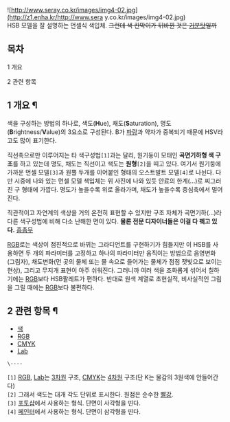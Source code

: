 ![http://www.seray.co.kr/images/img4-02.jpg](http://z1.enha.kr/http://www.sera
y.co.kr/images/img4-02.jpg)  
HSB 모델을 잘 설명하는 먼셀식 색입체. <del>그런데 색 칸막이가 뒤바뀐 것은 [기분탓](%EA%B8%B0%EB%B6%84%20%ED%83%93.md)일까</del>

## 목차

    

1 개요

2 관련 항목

## 1 개요 ¶

색을 구성하는 방법의 하나로, 색도(**H**ue), 채도(**S**aturation),
명도(**B**rightness/**V**alue)의 3요소로 구성된다. B가 [파랑](%ED%8C%8C%EB%9E%91.md)과
약자가 중복되기 때문에 HSV라고도 많이 표기한다.

  

직선축으로만 이루어지는 타 색구성법`[1]`과는 달리, 원기둥이 모태인 **곡면기하형 색 구조**를 하고 있는데 명도, 채도는 직선이고
색도는 **원형**`[2]`을 띠고 있다. 여기서 원기둥에 가까운 먼셀 모델`[3]`과 원뿔 두개를 이어붙인 형태의 오스트발트
모델`[4]`로 나뉜다. 다만 시중에 나와 있는 먼셀 모델 색입체는 위 사진에 나와 있듯 안료의 한계(...)로 찌그러진 구 형태에 가깝다.
명도가 높을수록 위로 올라가며, 채도가 높을수록 중심축에서 멀어진다.

  

직관적이고 자연계의 색상을 거의 온전히 표현할 수 있지만 구조 자체가 곡면기하(...)라 다른 색구성법에 비해 다소 난해한 면이 있다.
**물론 전문 디자이너들은 이걸 다 꿰고 있다.** [흠좀무](%ED%9D%A0%EC%A2%80%EB%AC%B4.md)

  

[RGB](RGB.md)로는 색상이 점진적으로 바뀌는 그라디언트를 구현하기가 힘들지만 이 HSB를 사용하면 두 개의 파라미터를 고정하고
하나의 파라미터만 움직이는 방법으로 음영변화(그림자), 채도변화(먼 곳의 물체 또는 물 속으로 들어가는 물체가 점점 잿빛으로 보이는 현상),
그리고 무지개 표현이 아주 쉬워진다. 그러니까 여러 색을 조화롭게 섞어서 칠하기에는 [RGB](RGB.md)보다 HSB팔레트가 편하다.
반대로 원색 계열로 초현실적, 비사실적인 그림을 그릴 때에는 [RGB](RGB.md)보다 불편하다.

## 2 관련 항목 ¶

  * [색](%EC%83%89.md)
  * [RGB](RGB.md)
  * [CMYK](CMYK.md)
  * [Lab](Lab.md)

`\----`

`[1]` [RGB](RGB.md), [Lab](Lab.md)는 [3차원](3%EC%B0%A8%EC%9B%90.md) 구조,
[CMYK](CMYK.md)는 [4차원](4%EC%B0%A8%EC%9B%90.md) 구조(단 K는 물감의 3원색에 안들어간다)  
`[2]` 그래서 색도는 대개 각도 단위로 표시한다. 원점은 순수한 [빨강](%EB%B9%A8%EA%B0%95.md).  
`[3]` [포토샵](%ED%8F%AC%ED%86%A0%EC%83%B5.md)에서 사용하는 형식. 단면이 사각형을 띤다.  
`[4]` [페인터](%ED%8E%98%EC%9D%B8%ED%84%B0.md)에서 사용하는 형식. 단면이 삼각형을 띤다.


